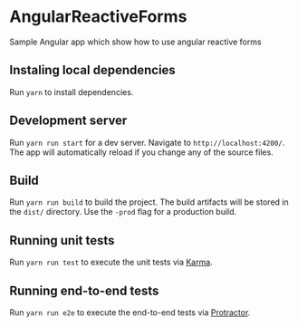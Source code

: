 # AngularReactiveForms
Sample Angular app which show how to use angular reactive forms

## Instaling local dependencies
Run `yarn` to install dependencies.


## Development server

Run `yarn run start` for a dev server. Navigate to `http://localhost:4200/`. The app will automatically reload if you change any of the source files.

## Build

Run `yarn run build` to build the project. The build artifacts will be stored in the `dist/` directory. Use the `-prod` flag for a production build.

## Running unit tests

Run `yarn run test` to execute the unit tests via [Karma](https://karma-runner.github.io).

## Running end-to-end tests

Run `yarn run e2e` to execute the end-to-end tests via [Protractor](http://www.protractortest.org/).
